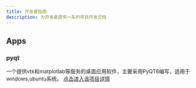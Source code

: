 ```yaml
---
title: 开发者指南
description: 为开发者提供一系列项目开发文档
---
```


## Apps
### pyqt
一个提供vtk和matplotlab等服务的桌面应用软件，主要采用PyQT6编写，适用于windows,ubuntu系统。
[点击进入该项目详情](/dev_guide/pyqt/configuration)